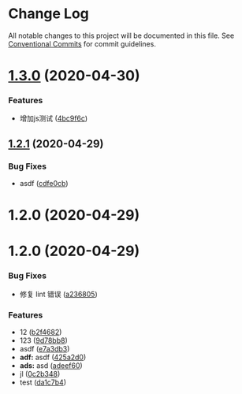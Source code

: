 # Change Log

All notable changes to this project will be documented in this file.
See [Conventional Commits](https://conventionalcommits.org) for commit guidelines.

# [1.3.0](http://10.1.1.217/ruimin.chen/ehome-aclink-utils/compare/@aclink/test@1.2.1...@aclink/test@1.3.0) (2020-04-30)


### Features

* 增加js测试 ([4bc9f6c](http://10.1.1.217/ruimin.chen/ehome-aclink-utils/commits/4bc9f6c431140b21db029c2c27505e1e1b0fdccc))





## [1.2.1](http://10.1.1.217/ruimin.chen/ehome-aclink-utils/compare/@aclink/test@1.2.0...@aclink/test@1.2.1) (2020-04-29)


### Bug Fixes

* asdf ([cdfe0cb](http://10.1.1.217/ruimin.chen/ehome-aclink-utils/commits/cdfe0cb2222dd40a81baea7999d800348b37c42f))



# 1.2.0 (2020-04-29)





# 1.2.0 (2020-04-29)

### Bug Fixes

-   修复 lint 错误 ([a236805](http://10.1.1.217/ruimin.chen/ehome-aclink-utils/commits/a236805c209f6be85af9c988777c1947121feeb8))

### Features

-   12 ([b2f4682](http://10.1.1.217/ruimin.chen/ehome-aclink-utils/commits/b2f46828d0d1b754d687fccd4023d9665a03cb8f))
-   123 ([9d78bb8](http://10.1.1.217/ruimin.chen/ehome-aclink-utils/commits/9d78bb84188b739861094875a41e08ff14ef0f9c))
-   asdf ([e7a3db3](http://10.1.1.217/ruimin.chen/ehome-aclink-utils/commits/e7a3db35ff90e6255170ed90400110ae59a4e123))
-   **adf:** asdf ([425a2d0](http://10.1.1.217/ruimin.chen/ehome-aclink-utils/commits/425a2d03f0f1e07dc272e753bdf9a79584601f6c))
-   **ads:** asd ([adeef60](http://10.1.1.217/ruimin.chen/ehome-aclink-utils/commits/adeef6087aa14c930d5da393bcdfe84252b131a7))
-   jl ([0c2b348](http://10.1.1.217/ruimin.chen/ehome-aclink-utils/commits/0c2b348e215f75ce1d5561b69ceb459cdba6c521))
-   test ([da1c7b4](http://10.1.1.217/ruimin.chen/ehome-aclink-utils/commits/da1c7b4fa64031439a8ef85936c02e743cea59b5))
